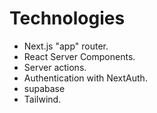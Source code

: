 # Technologies
- Next.js "app" router.
- React Server Components.
- Server actions.
- Authentication with NextAuth.
- supabase
- Tailwind.
